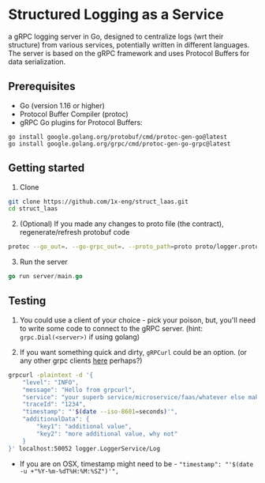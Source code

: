 # Structured Logging as a Service

a gRPC logging server in Go, designed to centralize logs (wrt their structure) from various services, potentially written in different languages. The server is based on the gRPC framework and uses Protocol Buffers for data serialization.

## Prerequisites

- Go (version 1.16 or higher)
- Protocol Buffer Compiler (protoc)
- gRPC Go plugins for Protocol Buffers:

```
go install google.golang.org/protobuf/cmd/protoc-gen-go@latest
go install google.golang.org/grpc/cmd/protoc-gen-go-grpc@latest
```

## Getting started
1. Clone
```sh
git clone https://github.com/1x-eng/struct_laas.git
cd struct_laas
```

2. (Optional) If you made any changes to proto file (the contract), regenerate/refresh protobuf code
```sh
protoc --go_out=. --go-grpc_out=. --proto_path=proto proto/logger.proto
```

3. Run the server
```go
go run server/main.go
```

## Testing
1. You could use a client of your choice - pick your poison, but, you'll need to write some code to connect to the gRPC server. (hint: `grpc.Dial(<server>)` if using golang)

2. If you want something quick and dirty, `gRPCurl` could be an option. (or any other grpc clients [here](https://github.com/grpc-ecosystem/awesome-grpc#tools) perhaps?)

```sh
grpcurl -plaintext -d '{
    "level": "INFO",
    "message": "Hello from grpcurl",
    "service": "your superb service/microservice/faas/whatever else makes you happy",
    "traceId": "1234",
    "timestamp": "'$(date --iso-8601=seconds)'",
    "additionalData": {
        "key1": "additional value",
        "key2": "more additional value, why not"
    }
}' localhost:50052 logger.LoggerService/Log
```

- If you are on OSX, timestamp might need to be - `"timestamp": "'$(date -u +"%Y-%m-%dT%H:%M:%SZ")'",`



